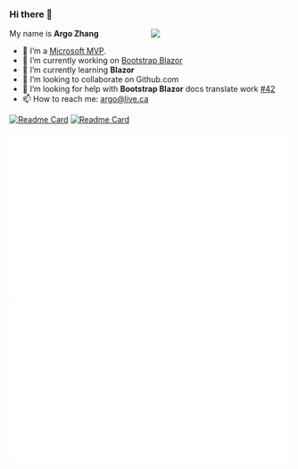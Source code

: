 ### Hi there 👋

<!--
**ArgoZhang/ArgoZhang** is a ✨ _special_ ✨ repository because its `README.md` (this file) appears on your GitHub profile.

Here are some ideas to get you started:

- 🔭 I’m currently working on [Bootstrap Blazor](https://github.com/dotnetcore/BootstrapBlazor)
- 🌱 I’m currently learning Blazor
- 👯 I’m looking to collaborate on ...
- 🤔 I’m looking for help with **Bootstrap Blazor** docs translate work [Issue](https://github.com/dotnetcore/BootstrapBlazor/issues/42)
- 💬 Ask me about ...
- 📫 How to reach me: ...
- 😄 Pronouns: ...
- ⚡ Fun fact: ...
-->

<a href="https://mvp.microsoft.com/en-us/PublicProfile/5004174" target="_blank">
  <img align="right" width="250px" src="https://mvp.microsoft.com/Content/Images/mvp-banner.png" />
</a>

My name is **Argo Zhang**

- 👤 I’m a [Microsoft MVP](https://mvp.microsoft.com/en-us/PublicProfile/5004174).
- 🔭 I’m currently working on [Bootstrap Blazor](https://github.com/dotnetcore/BootstrapBlazor)
- 🌱 I’m currently learning **Blazor**
- 👯 I’m looking to collaborate on Github.com
- 🤔 I’m looking for help with **Bootstrap Blazor** docs translate work [#42](https://github.com/dotnetcore/BootstrapBlazor/issues/42)
- 📫 How to reach me: argo@live.ca

[![Readme Card](https://github-readme-stats.vercel.app/api/pin/?username=dotnetcore&repo=BootstrapBlazor)](https://github.com/dotnetcore/BootstrapBlazor)
[![Readme Card](https://github-readme-stats.vercel.app/api/pin/?username=ArgoZhang&repo=BootstrapAdmin)](https://github.com/ArgoZhang/BootstrapAdmin)

![Github Stats](https://github.com/ArgoZhang/github-stats/blob/master/generated/overview.svg)
![Github Language](https://github.com/ArgoZhang/github-stats/blob/master/generated/languages.svg)
